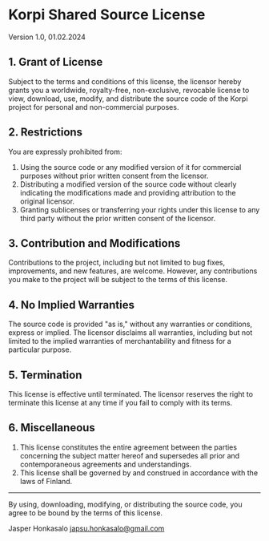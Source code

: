 # Korpi Shared Source License

Version 1.0, 01.02.2024

## 1. Grant of License

Subject to the terms and conditions of this license, the licensor hereby grants you a worldwide, royalty-free, non-exclusive, revocable license to view, download, use, modify, and distribute the source code of the Korpi project for personal and non-commercial purposes.

## 2. Restrictions

You are expressly prohibited from:

 1. Using the source code or any modified version of it for commercial purposes without prior written consent from the licensor.
 2. Distributing a modified version of the source code without clearly indicating the modifications made and providing attribution to the original licensor.
 3. Granting sublicenses or transferring your rights under this license to any third party without the prior written consent of the licensor.

## 3. Contribution and Modifications

Contributions to the project, including but not limited to bug fixes, improvements, and new features, are welcome. However, any contributions you make to the project will be subject to the terms of this license.

## 4. No Implied Warranties

The source code is provided "as is," without any warranties or conditions, express or implied. The licensor disclaims all warranties, including but not limited to the implied warranties of merchantability and fitness for a particular purpose.

## 5. Termination

This license is effective until terminated. The licensor reserves the right to terminate this license at any time if you fail to comply with its terms.

## 6. Miscellaneous

 1. This license constitutes the entire agreement between the parties concerning the subject matter hereof and supersedes all prior and contemporaneous agreements and understandings.
 2. This license shall be governed by and construed in accordance with the laws of Finland.

---

By using, downloading, modifying, or distributing the source code, you agree to be bound by the terms of this license.

Jasper Honkasalo
japsu.honkasalo@gmail.com

